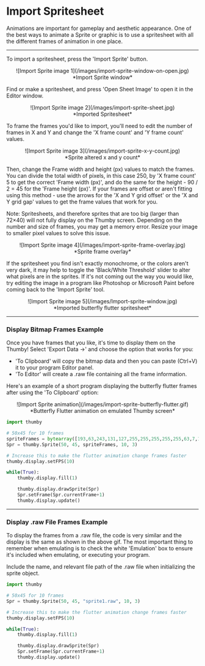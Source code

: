 # Import Spritesheet

Animations are important for gameplay and aesthetic appearance. One of the best ways to animate a Sprite or graphic is to use a spritesheet with all the different frames of animation in one place.

---

To import a spritesheet, press the 'Import Sprite' button. 

<center>
![Import Sprite image 1](/images/import-sprite-window-on-open.jpg)
</center>
<center>
*Import Sprite window*
</center>

Find or make a spritesheet, and press 'Open Sheet Image' to open it in the Editor window. 

<center>
![Import Sprite image 2](/images/import-sprite-sheet.jpg)
</center>
<center>
*Imported Spritesheet*
</center>

To frame the frames you'd like to import, you'll need to edit the number of frames in X and Y and change the 'X frame count' and 'Y frame count' values. 


<center>
![Import Sprite image 3](/images/import-sprite-x-y-count.jpg)
</center>
<center>
*Sprite altered x and y count*
</center>

Then, change the Frame width and height (px) values to match the frames. You can divide the total width of pixels, in this case 250, by 'X frame count' 5 to get the correct 'Frame width (px)', and do the same for the height - 90 / 2 = 45 for the 'Frame height (px)'. If your frames are offset or aren't fitting using this method - use the arrows for the 'X and Y grid offset' or the 'X and Y grid gap' values to get the frame values that work for you.

Note: Spritesheets, and therefore sprites that are too big (larger than 72×40) will not fully display on the Thumby screen. Depending on the number and size of frames, you may get a memory error. Resize your image to smaller pixel values to solve this issue.

<center>
![Import Sprite image 4](/images/import-sprite-frame-overlay.jpg)
</center>
<center>
*Sprite frame overlay*
</center>


If the spritesheet you find isn't exactly monochrome, or the colors aren't very dark, it may help to toggle the 'Black/White Threshold' slider to alter what pixels are in the sprites. If it's not coming out the way you would like, try editing the image in a program like Photoshop or Microsoft Paint before coming back to the 'Import Sprite' tool.

<center>
![Import Sprite image 5](/images/Import-sprite-window.jpg)
</center>
<center>
*Imported butterfly flutter spritesheet*
</center>

---

### Display Bitmap Frames Example

Once you have frames that you like, it's time to display them on the Thumby! Select 'Export Data ->' and choose the option that works for you:

* 'To Clipboard' will copy the bitmap data and then you can paste (Ctrl+V) it to your program Editor panel. 
* 'To Editor' will create a .raw file containing all the frame information. 

Here's an example of a short program displaying the butterfly flutter frames after using the 'To Clipboard' option:

<center>
![Import Sprite animation](/images/import-sprite-butterfly-flutter.gif)
</center>
<center>
*Butterfly Flutter animation on emulated Thumby screen*
</center>

```py
import thumby

# 50x45 for 10 frames
spriteFrames = bytearray([193,63,243,131,127,255,255,255,255,255,63,7,1,1,1,1,1,1,7,63,127,63,63,63,63,31,31,31,31,31,31,31,31,31,63,63,63,255,255,255,255,255,255,255,255,255,255,255,255,255,255,254,252,249,230,132,131,7,15,63,0,0,0,0,0,0,0,0,0,0,0,0,0,0,0,0,0,0,0,0,0,0,0,0,248,252,254,255,255,255,255,255,255,255,255,255,255,255,255,255,255,255,255,255,255,255,255,254,252,252,248,240,224,224,192,128,0,0,0,0,0,0,0,0,0,0,0,0,128,128,192,240,254,255,255,255,255,255,255,255,255,255,255,255,255,255,255,255,255,255,255,255,255,255,255,255,255,255,255,255,255,255,255,255,255,255,255,255,254,254,252,252,252,255,255,255,255,255,255,255,255,255,255,255,255,255,255,255,255,255,255,255,255,255,255,255,255,255,255,255,255,255,255,255,255,255,255,255,255,255,255,255,255,255,255,255,255,255,255,255,255,255,255,255,255,255,255,255,255,255,255,255,255,255,255,255,255,255,255,255,255,255,255,255,255,255,255,255,255,255,31,31,31,31,31,31,31,31,31,31,31,31,31,31,31,31,31,31,31,31,31,31,31,31,31,31,31,31,31,31,31,31,31,31,31,31,31,31,31,31,31,31,31,31,31,31,31,31,31,31,255,255,255,227,137,127,195,3,127,255,255,255,255,255,255,31,3,1,0,0,0,1,1,7,63,31,31,31,15,15,15,15,15,15,15,15,31,31,31,63,255,255,255,255,255,255,255,255,255,255,255,255,255,255,255,254,248,243,196,137,131,15,31,63,0,0,0,0,0,0,0,0,0,0,0,0,0,0,0,0,0,0,0,0,0,0,128,192,252,254,255,255,255,255,255,255,255,255,255,255,255,255,255,255,255,255,255,255,255,255,255,252,252,252,248,240,224,192,128,128,0,0,0,0,0,0,0,0,0,0,0,0,128,192,224,254,255,255,255,255,255,255,255,255,255,255,255,255,255,255,255,255,255,255,255,255,255,255,255,255,255,255,255,255,255,255,255,255,255,255,255,255,254,254,252,252,252,255,255,255,255,255,255,255,255,255,255,255,255,255,255,255,255,255,255,255,255,255,255,255,255,255,255,255,255,255,255,255,255,255,255,255,255,255,255,255,255,255,255,255,255,255,255,255,255,255,255,255,255,255,255,255,255,255,255,255,255,255,255,255,255,255,255,255,255,255,255,255,255,255,31,31,31,31,15,31,15,15,31,31,31,31,31,31,31,31,31,31,31,31,31,31,31,31,31,31,31,31,31,31,31,31,31,31,31,31,31,31,31,31,31,31,31,31,31,31,31,31,31,31,255,255,255,255,255,255,255,129,27,255,193,63,255,255,255,255,255,255,63,15,3,1,0,0,0,0,1,7,31,31,15,15,7,7,7,7,7,7,7,7,15,15,159,255,255,255,255,255,255,255,255,255,255,255,255,255,255,255,255,252,249,230,132,131,135,15,15,1,0,0,0,0,0,0,0,0,0,0,0,0,0,0,0,0,0,0,0,0,0,128,246,255,255,255,255,255,255,255,255,255,255,255,255,255,255,255,255,255,255,255,255,255,255,255,254,252,252,248,240,240,224,192,128,0,0,0,0,0,0,0,0,0,0,0,128,128,192,224,240,255,255,255,255,255,255,255,255,255,255,255,255,255,255,255,255,255,255,255,255,255,255,255,255,255,255,255,255,255,255,255,255,255,255,255,255,254,254,252,252,252,255,255,255,255,255,255,255,255,255,255,255,255,255,255,255,255,255,255,255,255,255,255,255,255,255,255,255,255,255,255,255,255,255,255,255,255,255,255,255,255,255,255,255,255,255,255,255,255,255,255,255,255,255,255,255,255,255,255,255,255,255,255,255,255,255,255,255,255,255,255,31,31,31,31,31,31,31,31,31,31,31,31,31,31,31,31,31,31,31,31,31,31,31,31,31,31,31,31,31,31,31,31,31,31,31,31,31,31,31,31,31,31,31,31,31,31,31,31,31,31,255,255,255,255,255,255,255,255,255,255,251,129,63,241,139,127,255,255,255,255,255,255,63,31,15,15,7,7,7,15,127,255,255,255,255,255,255,255,255,255,255,255,255,255,255,255,255,255,255,255,255,255,255,255,255,255,255,255,255,255,255,255,254,252,251,230,132,131,7,31,15,0,0,0,0,0,0,0,0,0,0,1,1,1,0,0,0,0,0,0,0,0,0,0,225,241,251,255,255,255,255,255,255,255,255,255,255,255,255,255,255,255,255,255,255,255,255,255,254,252,252,248,248,240,224,192,128,128,0,0,0,0,0,0,128,128,128,192,192,224,224,248,254,255,255,255,255,255,255,255,255,255,255,255,255,255,255,255,255,255,255,255,255,255,255,255,255,255,255,255,255,255,255,255,255,255,255,255,255,255,254,254,252,252,255,255,255,255,255,255,255,255,255,255,255,255,255,255,255,255,255,255,255,255,255,255,255,255,255,255,255,255,255,255,255,255,255,255,255,255,255,255,255,255,255,255,255,255,255,255,255,255,255,255,255,255,255,255,255,255,255,255,255,255,255,255,255,255,255,255,31,31,31,31,31,31,31,31,31,31,31,31,31,31,31,31,31,31,31,31,31,31,31,31,31,31,31,31,31,31,31,31,31,31,31,31,31,31,31,31,31,31,31,31,31,31,31,31,31,31,255,255,255,255,255,255,255,255,255,255,255,255,255,255,248,196,31,112,132,63,255,255,255,255,255,255,255,255,255,255,255,255,255,255,255,255,255,255,255,255,255,255,255,255,255,255,255,255,255,255,255,255,255,255,255,255,255,255,255,255,255,255,255,255,255,255,255,254,253,243,194,193,3,7,15,31,63,127,127,255,255,255,255,255,255,255,255,255,255,255,255,255,255,255,255,255,255,255,255,255,255,255,255,255,255,255,255,255,255,255,255,255,255,255,255,255,255,255,255,255,31,0,0,0,0,0,0,0,0,0,1,1,3,7,15,31,31,63,255,255,255,255,255,255,255,255,255,255,255,255,255,255,255,255,255,255,255,255,255,255,255,255,255,255,255,255,255,255,255,255,224,128,0,0,0,0,0,0,0,0,0,0,0,0,0,0,0,1,7,255,255,255,255,255,255,255,255,255,255,255,255,255,255,255,255,255,255,255,255,255,255,255,255,255,255,255,255,255,255,255,255,255,254,252,252,252,254,254,252,248,224,192,128,0,0,0,192,240,254,255,255,255,255,255,255,255,255,255,255,255,31,31,31,31,31,31,31,31,31,31,31,31,31,31,31,31,31,31,31,31,31,31,31,31,31,31,31,31,31,31,31,31,31,31,30,31,31,31,31,31,31,31,31,31,31,31,31,31,31,31,135,47,255,7,255,255,255,255,255,255,255,255,255,255,255,255,255,255,255,255,255,255,255,255,255,255,255,255,255,255,255,255,255,255,255,255,255,255,255,255,255,255,255,255,255,255,255,255,255,255,255,252,241,231,204,19,7,15,63,127,255,255,255,255,255,255,255,255,255,255,255,255,255,255,255,255,255,255,255,255,255,255,255,255,255,255,255,255,255,255,255,255,255,255,255,255,255,255,255,255,255,255,255,255,255,255,62,4,0,0,0,0,1,3,7,15,15,31,63,63,127,255,255,255,255,255,255,255,255,255,255,255,255,255,255,255,255,255,255,255,255,255,255,255,255,255,255,255,255,255,255,255,255,255,255,255,0,0,0,0,0,0,0,0,0,0,0,0,0,0,0,0,1,27,255,255,255,255,255,255,255,255,255,255,255,255,255,255,255,255,255,255,255,255,255,255,255,255,255,255,255,255,255,255,255,255,254,248,240,224,224,224,240,240,224,128,0,0,0,0,0,0,0,128,224,255,255,255,255,255,255,255,255,255,255,255,255,255,255,255,255,255,255,255,255,255,255,255,255,255,31,31,31,31,31,31,31,31,31,31,31,31,31,31,31,31,30,28,24,16,16,26,30,31,31,31,31,31,31,31,31,31,31,31,31,31,31,31,31,31,31,31,31,31,31,31,31,31,31,31,255,255,255,254,240,207,60,96,143,63,255,255,255,255,255,255,255,255,255,255,255,255,255,255,255,255,255,255,255,255,255,255,255,255,255,255,255,255,255,255,255,255,255,255,255,255,255,255,255,255,255,255,255,255,255,255,255,254,249,225,224,1,3,7,7,31,63,63,127,255,255,255,255,255,255,255,255,255,255,255,255,255,255,255,255,255,255,255,255,255,255,255,255,255,255,255,255,255,255,255,255,255,255,255,255,255,255,255,63,7,0,0,0,0,0,0,0,0,0,0,0,1,3,3,7,15,31,255,255,255,255,255,255,255,255,255,255,255,255,255,255,255,255,255,255,255,255,255,255,255,255,255,255,255,255,255,255,255,0,0,0,0,0,0,0,0,128,0,0,0,0,0,0,0,0,0,0,1,3,31,255,255,255,255,255,255,255,255,255,255,255,255,255,255,255,255,255,255,255,255,255,255,255,255,255,255,255,255,255,252,248,240,248,248,248,252,255,252,240,192,0,0,0,0,0,0,0,0,0,224,240,255,255,255,255,255,255,255,255,255,255,255,255,255,255,255,255,255,255,255,31,31,31,31,31,31,31,31,31,31,31,31,31,31,31,31,31,31,31,31,31,30,24,16,16,0,0,30,31,31,31,31,31,31,31,31,31,31,31,31,31,31,31,31,31,31,31,31,31,31,255,255,255,255,255,255,255,225,137,127,225,15,127,255,255,255,255,255,255,255,255,255,255,255,255,255,255,255,255,255,255,255,255,255,255,255,255,255,255,255,255,255,255,255,255,255,255,255,255,255,255,255,255,255,255,255,255,255,255,254,252,243,198,129,131,7,31,31,63,127,255,255,255,255,255,255,255,255,255,255,255,255,255,255,255,255,255,255,255,255,255,255,255,255,255,255,255,255,255,255,255,255,255,255,255,255,255,255,255,255,255,255,255,255,255,14,0,0,0,0,0,0,1,3,7,7,15,31,31,63,255,255,255,255,255,255,255,255,255,255,255,255,255,255,255,255,255,255,255,255,255,255,255,255,255,255,255,255,255,255,255,255,255,255,255,240,0,0,0,0,0,0,0,0,0,0,0,0,0,0,6,15,31,63,255,255,255,255,255,255,255,255,255,255,255,255,255,255,255,255,255,255,255,255,255,255,255,255,255,255,255,255,255,255,255,255,255,252,252,252,248,252,255,255,254,252,240,224,192,128,0,0,0,0,0,3,255,255,255,255,255,255,255,255,255,255,255,255,255,255,31,31,31,31,31,31,31,31,31,31,31,31,31,31,31,31,31,31,31,31,31,31,31,31,31,31,31,31,31,31,30,28,24,16,0,4,31,31,31,31,31,31,31,31,31,31,31,31,31,31,255,255,255,255,255,255,255,255,255,255,255,31,255,223,31,255,255,255,255,255,255,63,63,63,63,63,127,255,255,255,255,255,255,255,255,255,255,255,255,255,255,255,255,255,255,255,255,255,255,255,255,255,255,255,255,255,255,255,255,255,255,252,241,231,220,51,79,31,63,255,0,0,0,0,0,0,0,0,3,15,31,63,63,63,31,31,31,31,31,31,31,31,63,63,63,127,127,255,255,255,255,255,255,255,255,255,255,255,255,255,255,255,255,255,255,255,252,248,240,224,193,192,128,0,0,0,0,0,0,0,0,0,0,0,0,0,0,0,0,0,0,0,0,0,0,192,248,248,255,255,255,255,255,255,255,255,255,255,255,255,255,255,255,255,255,255,255,255,255,255,255,255,255,255,255,254,252,248,240,240,224,224,192,192,224,224,192,224,224,224,224,224,240,255,255,255,255,255,255,255,255,255,255,255,255,255,255,255,255,255,255,255,255,255,255,255,255,255,255,255,255,255,255,255,255,255,255,255,255,255,255,255,255,255,255,255,255,255,255,255,255,255,255,255,255,255,255,255,255,255,31,31,31,31,31,31,31,31,31,31,31,31,31,31,31,31,31,31,31,31,31,31,31,31,31,31,31,31,31,31,31,31,31,31,31,31,31,31,31,31,31,31,31,31,31,31,31,31,31,31,255,255,255,255,255,255,255,255,255,255,255,255,255,255,63,191,255,63,191,255,255,255,255,255,255,255,63,63,63,63,127,255,255,255,255,255,255,255,255,255,255,255,255,255,255,255,255,255,255,255,255,255,255,255,255,255,255,255,255,255,255,255,255,255,255,248,231,140,48,103,95,63,127,255,15,0,0,0,0,0,0,0,1,15,15,15,15,7,7,7,7,7,7,15,15,15,31,31,63,127,255,255,255,255,255,255,255,255,255,255,255,255,255,255,255,255,255,255,255,254,248,240,192,193,192,128,0,0,0,0,0,0,0,0,0,0,0,0,0,0,0,0,0,0,0,0,0,128,232,252,255,255,255,255,255,255,255,255,255,255,255,255,255,255,255,255,255,255,255,255,255,255,255,255,255,255,255,254,254,252,248,240,240,224,224,192,192,192,192,192,192,192,192,192,224,240,255,255,255,255,255,255,255,255,255,255,255,255,255,255,255,255,255,255,255,255,255,255,255,255,255,255,255,255,255,255,255,255,255,255,255,255,255,255,255,255,255,255,255,255,255,255,255,255,255,255,255,255,255,255,31,31,31,31,31,31,31,31,31,31,31,31,31,31,31,31,31,31,31,31,31,31,31,31,31,31,31,31,31,31,31,31,31,31,31,31,31,31,31,31,31,31,31,31,31,31,31,31,31,31])
Spr = thumby.Sprite(50, 45, spriteFrames, 10, 3) 

# Increase this to make the flutter animation change frames faster
thumby.display.setFPS(10) 

while(True):
    thumby.display.fill(1) 

    thumby.display.drawSprite(Spr)
    Spr.setFrame(Spr.currentFrame+1)
    thumby.display.update()
```

---

### Display .raw File Frames Example

To display the frames from a .raw file, the code is very similar and the display is the same as shown in the above gif. The most important thing to remember when emulating is to check the white 'Emulation' box to ensure it's included when emulating, or executing your program. 

Include the name, and relevant file path of the .raw file when initializing the sprite object.


```py
import thumby

# 50x45 for 10 frames
Spr = thumby.Sprite(50, 45, "sprite1.raw", 10, 3)

# Increase this to make the flutter animation change frames faster
thumby.display.setFPS(10)

while(True):
    thumby.display.fill(1) 

    thumby.display.drawSprite(Spr)
    Spr.setFrame(Spr.currentFrame+1)
    thumby.display.update()

```